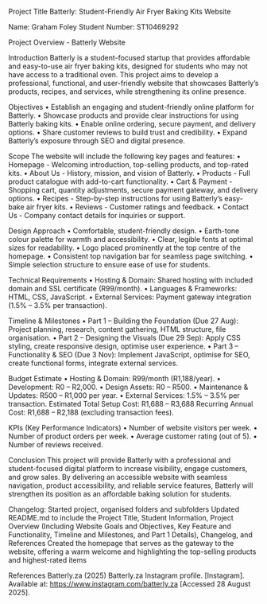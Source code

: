 Project Title
Batterly: Student-Friendly Air Fryer Baking Kits Website

Name: Graham Foley
Student Number: ST10469292

Project Overview - Batterly Website

Introduction
Batterly is a student-focused startup that provides affordable and easy-to-use air fryer baking kits, designed for students who may not have access to a traditional oven. This project aims to develop a professional, functional, and user-friendly website that showcases Batterly’s products, recipes, and services, while strengthening its online presence.

Objectives
•	Establish an engaging and student-friendly online platform for Batterly.
•	Showcase products and provide clear instructions for using Batterly baking kits.
•	Enable online ordering, secure payment, and delivery options.
•	Share customer reviews to build trust and credibility.
•	Expand Batterly’s exposure through SEO and digital presence.

Scope
The website will include the following key pages and features:
•	Homepage - Welcoming introduction, top-selling products, and top-rated kits.
•	About Us - History, mission, and vision of Batterly.
•	Products - Full product catalogue with add-to-cart functionality.
•	Cart & Payment - Shopping cart, quantity adjustments, secure payment gateway, and delivery options.
•	Recipes - Step-by-step instructions for using Batterly’s easy-bake air fryer kits.
•	Reviews - Customer ratings and feedback.
•	Contact Us - Company contact details for inquiries or support.

Design Approach
•	Comfortable, student-friendly design.
•	Earth-tone colour palette for warmth and accessibility.
•	Clear, legible fonts at optimal sizes for readability.
•	Logo placed prominently at the top centre of the homepage.
•	Consistent top navigation bar for seamless page switching.
•	Simple selection structure to ensure ease of use for students.

Technical Requirements
•	Hosting & Domain: Shared hosting with included domain and SSL certificate (R99/month).
•	Languages & Frameworks: HTML, CSS, JavaScript.
•	External Services: Payment gateway integration (1.5% – 3.5% per transaction).

Timeline & Milestones
•	Part 1 – Building the Foundation (Due 27 Aug): Project planning, research, content gathering, HTML structure, file organisation.
•	Part 2 – Designing the Visuals (Due 29 Sep): Apply CSS styling, create responsive design, optimise user experience.
•	Part 3 – Functionality & SEO (Due 3 Nov): Implement JavaScript, optimise for SEO, create functional forms, integrate external services.

Budget Estimate
•	Hosting & Domain: R99/month (R1,188/year).
•	Development: R0 – R2,000.
•	Design Assets: R0 – R500.
•	Maintenance & Updates: R500 – R1,000 per year.
•	External Services: 1.5% – 3.5% per transaction.
Estimated Total Setup Cost: R1,688 – R3,688
Recurring Annual Cost: R1,688 – R2,188 (excluding transaction fees).

KPIs (Key Performance Indicators)
•	Number of website visitors per week.
•	Number of product orders per week.
•	Average customer rating (out of 5).
•	Number of reviews received.

Conclusion
This project will provide Batterly with a professional and student-focused digital platform to increase visibility, engage customers, and grow sales. By delivering an accessible website with seamless navigation, product accessibility, and reliable service features, Batterly will strengthen its position as an affordable baking solution for students.

Changelog:
Started project, organised folders and subfolders
Updated README.md to include the Project Title, Student Information, Project Overview (Including Website Goals and Objectives, Key Feature and Functionality, Timeline and Milestones, and Part 1 Details), Changelog, and References
Created the homepage that serves as the gateway to the website, offering a warm welcome and highlighting the top-selling products and highest-rated items

References
Batterly.za (2025) Batterly.za Instagram profile. [Instagram]. Available at: https://www.instagram.com/batterly.za [Accessed 28 August 2025]. 